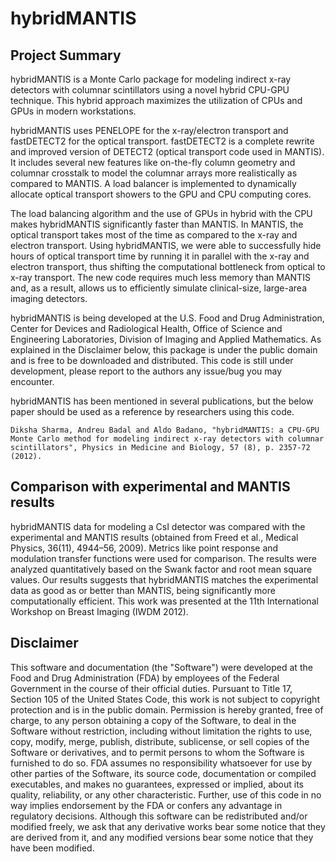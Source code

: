 # hybridMANTIS
## Project Summary

hybridMANTIS is a Monte Carlo package for modeling indirect x-ray detectors with columnar scintillators using a novel hybrid CPU-GPU technique. This hybrid approach maximizes the utilization of CPUs and GPUs in modern workstations.

hybridMANTIS uses PENELOPE for the x-ray/electron transport and fastDETECT2 for the optical transport. fastDETECT2 is a complete rewrite and improved version of DETECT2 (optical transport code used in MANTIS). It includes several new features like on-the-fly column geometry and columnar crosstalk to model the columnar arrays more realistically as compared to MANTIS. A load balancer is implemented to dynamically allocate optical transport showers to the GPU and CPU computing cores.

The load balancing algorithm and the use of GPUs in hybrid with the CPU makes hybridMANTIS significantly faster than MANTIS. In MANTIS, the optical transport takes most of the time as compared to the x-ray and electron transport. Using hybridMANTIS, we were able to successfully hide hours of optical transport time by running it in parallel with the x-ray and electron transport, thus shifting the computational bottleneck from optical to x-ray transport. The new code requires much less memory than MANTIS and, as a result, allows us to efficiently simulate clinical-size, large-area imaging detectors.

hybridMANTIS is being developed at the U.S. Food and Drug Administration, Center for Devices and Radiological Health, Office of Science and Engineering Laboratories, Division of Imaging and Applied Mathematics. As explained in the Disclaimer below, this package is under the public domain and is free to be downloaded and distributed. This code is still under development, please report to the authors any issue/bug you may encounter.

hybridMANTIS has been mentioned in several publications, but the below paper should be used as a reference by researchers using this code.

    Diksha Sharma, Andreu Badal and Aldo Badano, "hybridMANTIS: a CPU-GPU Monte Carlo method for modeling indirect x-ray detectors with columnar scintillators", Physics in Medicine and Biology, 57 (8), p. 2357-72 (2012). 


## Comparison with experimental and MANTIS results

hybridMANTIS data for modeling a CsI detector was compared with the experimental and MANTIS results (obtained from Freed et al., Medical Physics, 36(11), 4944–56, 2009). Metrics like point response and modulation transfer functions were used for comparison. The results were analyzed quantitatively based on the Swank factor and root mean square values. Our results suggests that hybridMANTIS matches the experimental data as good as or better than MANTIS, being significantly more computationally efficient. This work was presented at the 11th International Workshop on Breast Imaging (IWDM 2012). 

## Disclaimer

This software and documentation (the "Software") were developed at the Food and Drug Administration (FDA) by employees of the Federal Government in the course of their official duties. Pursuant to Title 17, Section 105 of the United States Code, this work is not subject to copyright protection and is in the public domain. Permission is hereby granted, free of charge, to any person obtaining a copy of the Software, to deal in the Software without restriction, including without limitation the rights to use, copy, modify, merge, publish, distribute, sublicense, or sell copies of the Software or derivatives, and to permit persons to whom the Software is furnished to do so. FDA assumes no responsibility whatsoever for use by other parties of the Software, its source code, documentation or compiled executables, and makes no guarantees, expressed or implied, about its quality, reliability, or any other characteristic. Further, use of this code in no way implies endorsement by the FDA or confers any advantage in regulatory decisions. Although this software can be redistributed and/or modified freely, we ask that any derivative works bear some notice that they are derived from it, and any modified versions bear some notice that they have been modified. 

